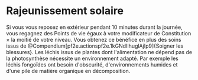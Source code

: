 # Rajeunissement solaire

<p><span id="ctl00_MainContent_DetailedOutput">Si vous vous reposez en extérieur pendant 10 minutes durant la journée, vous regagnez des Points de vie égaux à votre modificateur de Constitution × la moitié de votre niveau. Vous obtenez ce bénéfice en plus des soins issus de @Compendium[pf2e.actionspf2e.1kGNdIIhuglAjIp9]{Soigner les blessures}. Les léchis issus de plantes dont l'alimentation ne dépend pas de la photosynthèse nécessite un environnement adapté. Par exemple les léchis fongoïdes ont besoin d'obscurité, d'environnements humides et d'une pile de matière organique en décomposition.&nbsp;</span></p>